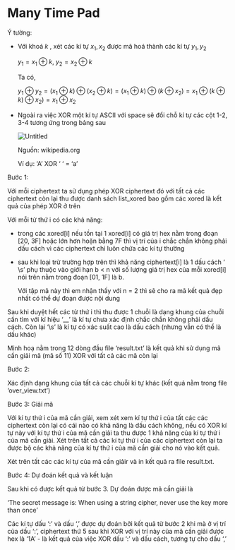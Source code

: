 # Many Time Pad

Ý tưởng:

- Với khoá $k$ , xét các kí tự $x_1, x_2$ được mã hoá thành các kí tự $y_1, y_2$
    
    $y_1 = x_1\oplus k,\ y_2 = x_2\oplus k$
    
    Ta có, 
    
    $y_1\oplus y_2= (x_1\oplus k)\oplus (x_2\oplus k) = (x_1\oplus k)\oplus (k\oplus x_2) = x_1\oplus (k\oplus k)\oplus x_2) =x_1 \oplus x_2$
    
- Ngoài ra việc XOR một kí tự ASCII với space sẽ đổi chỗ kí tự các cột 1-2, 3-4 tương ứng trong bảng sau
    
    ![Untitled](Many%20Time%20Pad%203fbc6785bec54599b9832c06cfc4eca0/Untitled.png)
    
    Nguồn: wikipedia.org
    
    Ví dụ: ‘A’ XOR ‘ ‘ = ‘a’
    

Bước 1:

Với mỗi ciphertext ta sử dụng phép XOR ciphertext đó với tất cả các ciphertext còn lại thu được danh sách list_xored bao gồm các xored là kết quả của phép XOR ở trên

Với mỗi từ thứ i có các khả năng:

- trong các xored[i] nếu tồn tại 1 xored[i] có giá trị hex nằm trong đoạn [20, 3F] hoặc lớn hơn hoặn bằng 7F thì vị trí của i chắc chắn không phải dấu cách vì các ciphertext chỉ luôn chứa các kí tự thường
- sau khi loại trừ trường hợp trên thì khả năng ciphertext[i] là 1 dấu cách ‘ \s’ phụ thuộc vào giới hạn b < n với số lượng giá trị hex của mỗi xored[i] nói trên nằm trong đoạn [01, 1F] là b.
    
    Với tập mã này thì em nhận thấy với n = 2 thì sẽ cho ra mã kết quả đẹp nhất có thể dự đoạn được nội dung
    

Sau khi duyệt hết các từ thứ i thì thu được 1 chuỗi là dạng khung của chuỗi cần tìm với kí hiệu ‘__’ là kí tự chưa xác định chắc chắn không phải dấu cách. Còn lại ‘\s’ là kí tự có xác suất cao là dấu cách (nhưng vẫn có thể là dấu khác)

Minh hoạ nằm trong 12 dòng đầu file ‘result.txt’ là kết quả khi sử dụng mã cần giải mã (mã số 11) XOR với tất cả các mã còn lại

Bước 2:

Xác định dạng khung của tất cả các chuỗi kí tự khác (kết quả nằm trong file ‘over_view.txt’)

Bước 3: Giải mã

Với kí tự thứ i của mã cần giải, xem xét xem kí tự thứ i của tất các các ciphertext còn lại có cái nào có khả năng là dấu cách không, nếu có XOR kí tự này với kí tự thứ i của mã cần giải ta thu được 1 khả năng của kí tự thứ i của mã cần giải. Xét trên tất cả các kí tự thứ i của các ciphertext còn lại ta được bộ các khả năng của kí tự thứ i của mã cần giải cho nó vào kết quả.

Xét trên tất các các kí tự của mã cần giảir và in kết quả ra file result.txt. 

Bước 4: Dự đoán kết quả và kết luận

Sau khi có được kết quả từ bước 3. Dự đoán được mã cần giải là

‘The secret message is: When using a string cipher, never use the key more than once’

Các kí tự dấu ‘:’ và dấu ‘,’ được dự đoán bởi kết quả từ bước 2 khi mà ở vị trí của dấu ‘:’, ciphertext thứ 5 sau khi XOR với vị trí này của mã cần giải được hex là ‘1A’ - là kết quả của việc XOR dấu ‘:’ và dấu cách, tương tự cho dấu ‘,’